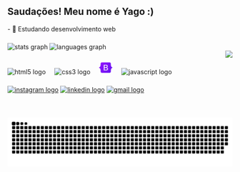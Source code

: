 <h2 align="left">Saudações! Meu nome é Yago :)</h2>
- 🌱 Estudando desenvolvimento web

###

<div>
  <img src="https://github-readme-stats.vercel.app/api?username=yagosoares7&hide_title=false&hide_rank=false&show_icons=true&include_all_commits=true&count_private=true&disable_animations=false&theme=github_dark&locale=en&hide_border=false" height="150" alt="stats graph"  />
  <img src="https://github-readme-stats.vercel.app/api/top-langs?username=yagosoares7&locale=en&hide_title=false&layout=compact&card_width=320&langs_count=5&theme=github_dark&hide_border=false" height="150" alt="languages graph"  />
</div>

<img align="right" height="150" src="https://steamuserimages-a.akamaihd.net/ugc/2009201438118984930/76511BEE253E3AA0B4D21F71BDBFDB9BB251448F/?imw=5000&imh=5000&ima=fit&impolicy=Letterbox&imcolor=%23000000&letterbox=false"  />

###

<div align="left">
  <img src="https://cdn.jsdelivr.net/gh/devicons/devicon/icons/html5/html5-original.svg" height="30" alt="html5 logo"  />
  <img width="12" />
  <img src="https://cdn.jsdelivr.net/gh/devicons/devicon/icons/css3/css3-original.svg" height="30" alt="css3 logo"  />
  <img width="12" />
  <img src="https://raw.githubusercontent.com/devicons/devicon/master/icons/bootstrap/bootstrap-original.svg" height="30" alt="bootstrap logo" />
  <img width="12" />
  <img src="https://cdn.jsdelivr.net/gh/devicons/devicon/icons/javascript/javascript-original.svg" height="30" alt="javascript logo" />
</div>

###

<div align="left">
  <a href="https://www.instagram.com/_yagosoares_?igsh=MWhiMmV2NmFncHF4bw==" target="_blank"><img src="https://img.shields.io/static/v1?message=Instagram&logo=instagram&label=&color=E60063&logoColor=white&labelColor=&style=for-the-badge" height="35" alt="instagram logo"  /></a>
  <a href="https://www.linkedin.com/in/yago-soares-29b8a22a8?utm_source=share&utm_campaign=share_via&utm_content=profile&utm_medium=android_app" target="_blank"><img src="https://img.shields.io/static/v1?message=LinkedIn&logo=linkedin&label=&color=0051E6&logoColor=white&labelColor=&style=for-the-badge" height="35" alt="linkedin logo"  /></a>
  <a href = "mailto:yago.psoares@gmail.com"><img src="https://img.shields.io/static/v1?message=Gmail&logo=gmail&label=&color=1C1C1C&logoColor=white&labelColor=&style=for-the-badge" height="35" alt="gmail logo"  /></a>
</div>

###

<br clear="both">

<img src="https://raw.githubusercontent.com/yagosoares7/yagosoares7/output/snake.svg" alt="Snake animation" />

###
